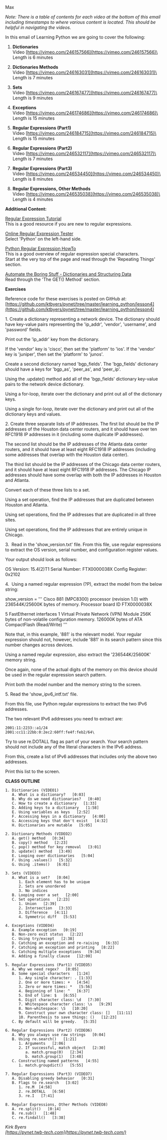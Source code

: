 Max

*Note: There is a table of contents for each video at the bottom of this email including timestamps to where various content is located. This should be helpful in navigating the videos.*

﻿In this email of Learning Python we are going to cover the following:

1.  **Dictionaries**\
    Video [https://vimeo.com/246157566](https://vimeo.com/246157566)\
    Length is 6 minutes

2.  **Dictionaries Methods**\
    Video [https://vimeo.com/246163031](https://vimeo.com/246163031)\
    Length is 7 minutes

3.  **Sets**\
    Video [https://vimeo.com/246167477](https://vimeo.com/246167477)\
    Length is 9 minutes

4.  **Exceptions**\
    Video [https://vimeo.com/246174686](https://vimeo.com/246174686)\
    Length is 15 minutes

5.  **Regular Expressions (Part1)**\
    Video [https://vimeo.com/246184715](https://vimeo.com/246184715)\
    Length is 15 minutes

6.  **Regular Expressions (Part2)**\
    Video [https://vimeo.com/246532117](https://vimeo.com/246532117)\
    Length is 7 minutes

7.  **Regular Expressions (Part3)**\
    Video [https://vimeo.com/246534450](https://vimeo.com/246534450)\
    Length is 8 minutes

8.  **Regular Expressions, Other Methods**\
    Video [https://vimeo.com/246535038](https://vimeo.com/246535038)\
    Length is 4 minutes

**Additional Content:**

[Regular Expression Tutorial](https://regexone.com/lesson/introduction_abcs)\
This is a good resource if you are new to regular expressions.

[Online Regular Expression Tester](https://regex101.com/)\
Select 'Python' on the left-hand side.

[Python Regular Expression HowTo](https://docs.python.org/2/howto/regex.html)\
This is a good overview of regular expression special characters.\
Start at the very top of the page and read through the 'Repeating Things' section.

[Automate the Boring Stuff - Dictionaries and Structuring Data​](https://automatetheboringstuff.com/chapter5/)\
Read through the 'The GET() Method' section.

**Exercises**

Reference code for these exercises is posted on GitHub at:
    [https://github.com/ktbyers/pynet/tree/master/learning_python/lesson4](https://github.com/ktbyers/pynet/tree/master/learning_python/lesson4)

1\. Create a dictionary representing a network device. The dictionary should have key-value pairs representing the 'ip_addr', 'vendor', 'username', and 'password' fields.

Print out the 'ip_addr' key from the dictionary.

If the 'vendor' key is 'cisco', then set the 'platform' to 'ios'. If the 'vendor' key is 'juniper', then set the 'platform' to 'junos'.

Create a second dictionary named 'bgp_fields'. The 'bgp_fields' dictionary should have a keys for 'bgp_as', 'peer_as', and 'peer_ip'.

Using the .update() method add all of the 'bgp_fields' dictionary key-value pairs to the network device dictionary.

Using a for-loop, iterate over the dictionary and print out all of the dictionary keys.

Using a single for-loop, iterate over the dictionary and print out all of the dictionary keys and values.

2\. Create three separate lists of IP addresses. The first list should be the IP addresses of the Houston data center routers, and it should have over ten RFC1918 IP addresses in it (including some duplicate IP addresses).

The second list should be the IP addresses of the Atlanta data center routers, and it should have at least eight RFC1918 IP addresses (including some addresses that overlap with the Houston data center).

The third list should be the IP addresses of the Chicago data center routers, and it should have at least eight RFC1918 IP addresses. The Chicago IP addresses should have some overlap with both the IP addresses in Houston and Atlanta.

Convert each of these three lists to a set.

Using a set operation, find the IP addresses that are duplicated between Houston and Atlanta.

Using set operations, find the IP addresses that are duplicated in all three sites.

Using set operations, find the IP addresses that are entirely unique in Chicago.

3\.  Read in the 'show_version.txt' file. From this file, use regular expressions to extract the OS version, serial number, and configuration register values.

Your output should look as follows:

OS Version: 15.4(2)T1
Serial Number: FTX0000038X
​Config Register: 0x2102

​4.  Using a named regular expression (?P<name>), extract the model from the below string:

show_version = '''
Cisco 881 (MPC8300) processor (revision 1.0) with 236544K/25600K bytes of memory.
Processor board ID FTX0000038X

5 FastEthernet interfaces
1 Virtual Private Network (VPN) Module
256K bytes of non-volatile configuration memory.
126000K bytes of ATA CompactFlash (Read/Write)
'''

Note that, in this example, '881' is the relevant model. Your regular expression should not, however, include '881' in its search pattern since this number changes across devices.

Using a named regular expression, also extract the '236544K/25600K' memory string.

Once again, none of the actual digits of the memory on this device should be used in the regular expression search pattern.

Print both the model number and the memory string to the screen.

5\. Read the 'show_ipv6_intf.txt' file.

From this file, use Python regular expressions to extract the two IPv6 addresses.

The two relevant IPv6 addresses you need to extract are:

    2001:11:2233::a1/24
    2001:cc11:22bb:0:2ec2:60ff:fe4f:feb2/64\
Try to use re.DOTALL flag as part of your search. Your search pattern should not include any of the literal characters in the IPv6 address.

From this, create a list of IPv6 addresses that includes only the above two addresses.

Print this list to the screen.

**CLASS OUTLINE**
```
1. Dictionaries (VIDEO1)
   A. What is a dictionary?   [0:03]
   B. Why do we need dictionaries?   [0:40]
   C. How to create a dictionary   [1:33]
   D. Adding keys to a dictionary   [1:58]
   E. Using variables as keys   [2:52]
   F. Accessing keys in a dictionary   [4:00]
   G. Accessing keys that don't exist   [4:32]
   H. Dictionaries are mutable   [5:05]

2. Dictionary Methods (VIDEO2)
   A. get() method   [0:34]
   B. copy() method   [2:23]
   C. pop() method for key removal   [3:01]
   D. update() method   [3:49]
   E. Looping over dictionaries   [5:04]
   F. Using .values()   [5:32]
   G. Using .items()   [6:01]

3. Sets (VIDEO3)
   A. What is a set?   [0:04]
      1. Each element has to be unique
      2. Sets are unordered
      3. No indices
   B. Looping over a set   [2:00]
   C. Set operations   [2:23]
      1. Union   [2:39]
      2. Intersection   [3:33]
      3. Difference   [4:11]
      4. Symmetric diff   [5:53]

4. Exceptions (VIDEO4)
   A. Example exception   [0:19]
   B. Non-zero exit status   [2:22]
   C. Using try/except   [2:38]
   D. Catching an exception and re-raising   [6:33]
   F. Catching an exception and printing   [8:22]
   G. Catching multiple exceptions   [9:34]
   H. Adding a finally clause   [12:00]

5. Regular Expressions (Part1) (VIDEO5)
   A. Why we need regex?   [0:05]
   B. Some special characters   [1:24]
      1. Any single character: . [1:33]
      2. One or more times: +   [4:54]
      3. Zero or more times: *   [5:56]
      4. Beginning of line: ^   [6:37]
      5. End of line: $   [6:55]
      6. Digit character class: \d   [7:30]
      7. Whitespace character class: \s   [9:29]
      8. Non-whitespace: \S   [10:20]
      9. Construct your own character class: []   [11:11]
      10. Parenthesis to save things: ()   [12:23]
   C. By default will be greedy.   [5:35]

6. Regular Expressions (Part2) (VIDEO6)
   A. Why you always use raw strings   [0:04]
   B. Using re.search()   [1:21]
      1. Arguments   [2:06]
      2. If successful, match object   [2:30]
         a. match.group(0)   [2:34]
         b. match.group(1)   [3:48]
   C. Constructing named patterns   [4:55]
      1. match.groupdict()   [5:55]

7. Regular Expressions (Part3) (VIDEO7)
   A. Disabling greedy behavior   [0:31]
   B. Flags to re.search   [3:02]
      1. re.M  [4:58]
      2. re.DOTALL   [6:50]
      3. re.I   [7:41]

8. Regular Expressions, Other Methods (VIDEO8)
   A. re.split()   [0:14]
   B. re.sub()   [1:48]
   C. re.findall()   [3:38]
```
*Kirk Byers\
[https://pynet.twb-tech.com](https://pynet.twb-tech.com/)*